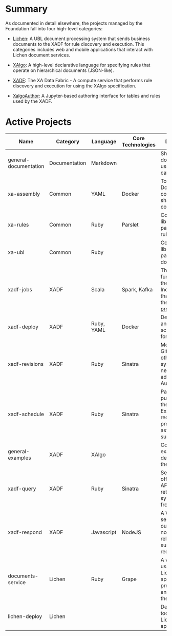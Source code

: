 # Summary

As documented in detail elsewhere, the projects managed by the
Foundation fall into four high-level categories:

- [Lichen](https://github.com/orgs/Xalgorithms/teams/lichen): A UBL
  document processing system that sends business documents to the XADF
  for rule discovery and execution. This categories includes web and
  mobile applications that interact with Lichen document services.
  
- [XAlgo](https://github.com/orgs/Xalgorithms/teams/common): A
  high-level declarative language for specifying rules that operate on
  hierarchical documents (JSON-like).

- [XADF](https://github.com/orgs/Xalgorithms/teams/xadf): The XA Data
  Fabric - A compute service that performs rule discovery and
  execution for using the XAlgo specification.
  
- [XalgoAuthor](https://github.com/orgs/Xalgorithms/teams/xalgoauthor):
  A Jupyter-based authoring interface for tables and rules used by the
  XADF.
  
# Active Projects

| Name                  | Category      | Language   | Core Technologies | Description                                                                                                    |
|-----------------------|---------------|------------|-------------------|----------------------------------------------------------------------------------------------------------------|
| general-documentation | Documentation | Markdown   |                   | Shared documentation used in each category                                                                     |
| xa-assembly           | Common        | YAML       | Docker            | Tools and and Dockerfiles for common shared containers                                                         |
| xa-rules              | Common        | Ruby       | Parslet           | Common library for parsing XAlgo rules.                                                                        |
| xa-ubl                | Common        | Ruby       |                   | Common library for parsing UBL documents.                                                                      |
| xadf-jobs             | XADF          | Scala      | Spark, Kafka      | The core functionality of the Data Fabric. Includes jobs that implement the [pipeline process](./pipeline.md). |
| xadf-deploy           | XADF          | Ruby, YAML | Docker            | Deployment and testing scripts / tools for the XADF                                                            |
| xadf-revisions        | XADF          | Ruby       | Sinatra           | Monitors GitHub (or other SCM systems) for new rules added by the Authoring UI                                 |
| xadf-schedule         | XADF          | Ruby       | Sinatra           | Part of the public API for the XADF. External requests for process are asynchronously submitted here.          |
| general-examples      | XADF          | XAlgo      |                   | Common examples demonstrating the Fabric                                                                       |
| xadf-query            | XADF          | Ruby       | Sinatra           | Service offering public API for retrieving data synchronously from the Fabric.                                 |
| xadf-respond          | XADF          | Javascript | NodeJS            | A WebSocket service that outputs notifications related to submitted requests                                   |
| documents-service     | Lichen        | Ruby       | Grape             | A webservice used by the Lichen applications to process UBL and submit it to the Fabric                        |
| lichen-deploy         | Lichen        |            |                   | Deployment tooling for Lichen applications                                                                     |





